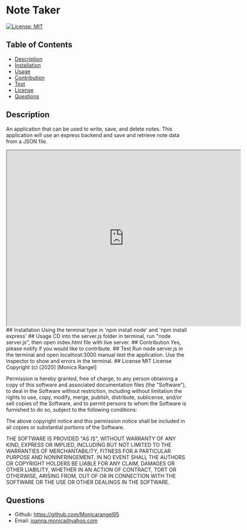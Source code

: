 
  # Note Taker
  [![License: MIT](https://img.shields.io/badge/License-MIT-yellow.svg)](https://opensource.org/licenses/MIT)
  ## Table of Contents
  - [Description](#description)
  - [Installation](#installation)
  - [Usage](#usage)
  - [Contribution](#contribution)
  - [Test](#test)
  - [License](#license)
  - [Questions](#questions)
  ## Description
  An application that can be used to write, save, and delete notes. This application will use an express backend and save and retrieve note data from a JSON file.
  <iframe src="https://drive.google.com/file/d/185OseOakBtWujMQRM2fnxpo2yByLuv1m/preview" width="640" height="480"></iframe>
  ## Installation
  Using the terminal type in 'npm install node' and 'npm install express'
  ## Usage
  CD into the server.js folder in terminal, run "node server.js", then open index.html file with live server.
  ## Contribution
  Yes, please notify if you would like to contribute. 
  ## Test
  Run node server.js in the terminal and open localhost:3000 manual test the application. Use the inspector to show and errors in the terminal.
  ## License
  MIT License
  Copyright (c) [2020] [Monica Rangel]
  
  Permission is hereby granted, free of charge, to any person obtaining a copy
  of this software and associated documentation files (the "Software"), to deal
  in the Software without restriction, including without limitation the rights
  to use, copy, modify, merge, publish, distribute, sublicense, and/or sell
  copies of the Software, and to permit persons to whom the Software is
  furnished to do so, subject to the following conditions:
  
  The above copyright notice and this permission notice shall be included in all
  copies or substantial portions of the Software.
  
  THE SOFTWARE IS PROVIDED "AS IS", WITHOUT WARRANTY OF ANY KIND, EXPRESS OR
  IMPLIED, INCLUDING BUT NOT LIMITED TO THE WARRANTIES OF MERCHANTABILITY,
  FITNESS FOR A PARTICULAR PURPOSE AND NONINFRINGEMENT. IN NO EVENT SHALL THE
  AUTHORS OR COPYRIGHT HOLDERS BE LIABLE FOR ANY CLAIM, DAMAGES OR OTHER
  LIABILITY, WHETHER IN AN ACTION OF CONTRACT, TORT OR OTHERWISE, ARISING FROM,
  OUT OF OR IN CONNECTION WITH THE SOFTWARE OR THE USE OR OTHER DEALINGS IN THE
  SOFTWARE.
  ## Questions
  - Github: https://github.com/Monicarangel95
  - Email: joanna.monica@yahoo.com
  